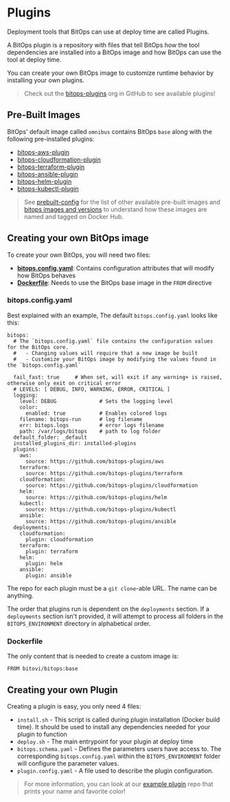# Plugins
Deployment tools that BitOps can use at deploy time are called Plugins.

A BitOps plugin is a repository with files that tell BitOps how the tool dependencies are installed into a BitOps image and how BitOps can use the tool at deploy time.

You can create your own BitOps image to customize runtime behavior by installing your own plugins.

> Check out the [bitops-plugins](https://github.com/bitops-plugins) org in GitHub to see available plugins!

## Pre-Built Images

BitOps' default image called `omnibus` contains BitOps `base` along with the following pre-installed plugins:

* [bitops-aws-plugin](https://github.com/bitops-plugins/aws)
* [bitops-cloudformation-plugin](https://github.com/bitops-plugins/cloudformation)
* [bitops-terraform-plugin](https://github.com/bitops-plugins/terraform)
* [bitops-ansible-plugin](https://github.com/bitops-plugins/ansible)
* [bitops-helm-plugin](https://github.com/bitops-plugins/helm)
* [bitops-kubectl-plugin](https://github.com/bitops-plugins/kubectl)


> See [prebuilt-config](https://github.com/bitovi/bitops/tree/main/prebuilt-config) for the list of other available pre-built images and [bitops images and versions](versioning.md) to understand how these images are named and tagged on Docker Hub.

## Creating your own BitOps image
To create your own BitOps, you will need two files:

* **[bitops.config.yaml](../bitops.config.yaml)**: Contains configuration attributes that will modify how BitOps behaves
* **[Dockerfile](../prebuilt-config/dockerfile.template)**: Needs to use the BitOps base image in the `FROM` directive


### bitops.config.yaml
Best explained with an example, The default `bitops.config.yaml` looks like this:
```
bitops:
  # The `bitops.config.yaml` file contains the configuration values for the BitOps core.
  #   - Changing values will require that a new image be built
  #   - Customize your BitOps image by modifying the values found in the `bitops.config.yaml`

  fail_fast: true     # When set, will exit if any warning+ is raised, otherwise only exit on critical error
  # LEVELS: [ DEBUG, INFO, WARNING, ERROR, CRITICAL ]
  logging:      
    level: DEBUG              # Sets the logging level
    color:
      enabled: true           # Enables colored logs
    filename: bitops-run      # log filename
    err: bitops.logs          # error logs filename
    path: /var/logs/bitops    # path to log folder
  default_folder: _default
  installed_plugins_dir: installed-plugins
  plugins:  
    aws:
      source: https://github.com/bitops-plugins/aws
    terraform:
      source: https://github.com/bitops-plugins/terraform
    cloudformation:
      source: https://github.com/bitops-plugins/cloudformation
    helm:
      source: https://github.com/bitops-plugins/helm
    kubectl:
      source: https://github.com/bitops-plugins/kubectl
    ansible:
      source: https://github.com/bitops-plugins/ansible
  deployments:
    cloudformation:
      plugin: cloudformation
    terraform:
      plugin: terraform
    helm:
      plugin: helm
    ansible:
      plugin: ansible

```
The repo for each plugin must be a `git clone`-able URL. The name can be anything.

The order that plugins run is dependent on the `deployments` section. If a `deployments` section isn't provided, it will attempt to process all folders in the `BITOPS_ENVIRONMENT` directory in alphabetical order.

### Dockerfile
The only content that is needed to create a custom image is:

```
FROM bitovi/bitops:base
```

## Creating your own Plugin
Creating a plugin is easy, you only need 4 files:

* `install.sh` - This script is called during plugin installation (Docker build time). It should be used to install any dependencies needed for your plugin to function 
* `deploy.sh` - The main entrypoint for your plugin at deploy time
* `bitops.schema.yaml` - Defines the parameters users have access to. The corresponding `bitops.config.yaml` within the `BITOPS_ENVIRONMENT` folder will configure the parameter values.
* `plugin.config.yaml` - A file used to describe the plugin configuration.

> For more information, you can look at our [example plugin](https://github.com/bitops-plugins/example-plugin) repo that prints your name and favorite color!
